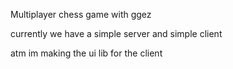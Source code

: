 Multiplayer chess game with ggez


currently we have a simple server and simple client

atm im making the ui lib for the client